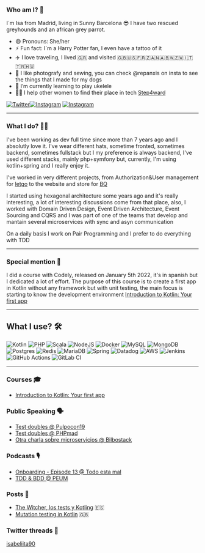 ### Who am I? 💭

I´m Isa from Madrid, living in Sunny Barcelona 😎 I have two rescued greyhounds and an african grey parrot.

- 😄 Pronouns: She/her
- ⚡ Fun fact: I´m a Harry Potter fan, I even have a tattoo of it
- ✈️ I love traveling, I lived 🇬🇷 and visited 🇬🇧🇺🇸🇫🇷🇿🇦🇳🇦🇧🇼🇿🇼🇮🇹🇹🇷🇭🇺
- 🌸 I like photografy and sewing, you can check @repanxis on insta to see the things that I made for my dogs
- 🌱 I’m currently learning to play ukelele
- 👩‍🏫 I help other women to find their place in tech [Step4ward](https://step4ward.notion.site/step4ward/Bienvenidas-a-Step4ward-2b133826a10a4fc6a5bc7686605f6357)


[![Twitter](https://img.shields.io/badge/isabeliita90-%231DA1F2.svg?style=for-the-badge&logo=Twitter&logoColor=white)](https://twitter.com/isabeliita90)[![Instagram](https://img.shields.io/badge/isabeliita90-%23E4405F.svg?style=for-the-badge&logo=Instagram&logoColor=white)](https://www.instagram.com/isabeliita90)
[![Instagram](https://img.shields.io/badge/repanxis-%23E4405F.svg?style=for-the-badge&logo=Instagram&logoColor=white)](https://www.instagram.com/repanxis)

--------------------

### What I do? 👩‍💻

I've been working as dev full time since more than 7 years ago and I absolutly love it. I've wear different hats, sometime fronted, sometimes backend, sometimes fullstack but I my preference is always backend, I've used different stacks, mainly php+symfony but, currently, I'm using kotlin+spring and I really enjoy it.

I've worked in very different projects, from Authorization&User management for [letgo](https://en.wikipedia.org/wiki/Letgo) to the website and store for [BQ](https://en.wikipedia.org/wiki/BQ_(company))

I started using hexagonal architecture some years ago and it's really interesting, a lot of interesting discussions come from that place, also, I worked with Domain Driven Design, Event Driven Architecture, Event Sourcing and CQRS and I was part of one of the teams that develop and mantain several microservices with sync and asyn communication

On a daily basis I work on Pair Programming and I prefer to do everything with TDD

--------------------

### Special mention 🚨

I did a course with Codely, released on January 5th 2022, it's in spanish but I dedicated a lot of effort. The purpose of this course is to create a first app in Kotlin without any framework but with unit testing, the main focus is starting to know the development environment
[Introduction to Kotlin: Your first app](https://pro.codely.tv/library/introduccion-a-kotlin-tu-primera-app-174088/381069/path/)

--------------------

## What I use? 🛠️

![Kotlin](https://img.shields.io/badge/kotlin-%230095D5.svg?style=for-the-badge&logo=kotlin&logoColor=white)
![PHP](https://img.shields.io/badge/php-%23777BB4.svg?style=for-the-badge&logo=php&logoColor=white)
![Scala](https://img.shields.io/badge/scala-%23DC322F.svg?style=for-the-badge&logo=scala&logoColor=white)
![NodeJS](https://img.shields.io/badge/node.js-6DA55F?style=for-the-badge&logo=node.js&logoColor=white)
![Docker](https://img.shields.io/badge/docker-%230db7ed.svg?style=for-the-badge&logo=docker&logoColor=white)
![MySQL](https://img.shields.io/badge/mysql-%2300f.svg?style=for-the-badge&logo=mysql&logoColor=white)
![MongoDB](https://img.shields.io/badge/MongoDB-%234ea94b.svg?style=for-the-badge&logo=mongodb&logoColor=white)
![Postgres](https://img.shields.io/badge/postgres-%23316192.svg?style=for-the-badge&logo=postgresql&logoColor=white)
![Redis](https://img.shields.io/badge/redis-%23DD0031.svg?style=for-the-badge&logo=redis&logoColor=white)
![MariaDB](https://img.shields.io/badge/MariaDB-003545?style=for-the-badge&logo=mariadb&logoColor=white)
![Spring](https://img.shields.io/badge/spring-%236DB33F.svg?style=for-the-badge&logo=spring&logoColor=white)
![Datadog](https://img.shields.io/badge/datadog-%23632CA6.svg?style=for-the-badge&logo=datadog&logoColor=white)
![AWS](https://img.shields.io/badge/AWS-%23FF9900.svg?style=for-the-badge&logo=amazon-aws&logoColor=white)
![Jenkins](https://img.shields.io/badge/jenkins-%232C5263.svg?style=for-the-badge&logo=jenkins&logoColor=white)
![GitHub Actions](https://img.shields.io/badge/githubactions-%232671E5.svg?style=for-the-badge&logo=githubactions&logoColor=white)
![GitLab CI](https://img.shields.io/badge/GitLabCI-%23181717.svg?style=for-the-badge&logo=gitlab&logoColor=white)

-----------------

### Courses 🎓
* [Introduction to Kotlin: Your first app](https://pro.codely.tv/library/introduccion-a-kotlin-tu-primera-app-174088/381069/path/)

### Public Speaking 🗣️
* [Test doubles @ Pulpocon19](https://www.youtube.com/watch?v=kx08f0kglr4&t=19s)
* [Test doubles @ PHPmad](https://www.youtube.com/watch?v=kWMru8k5gOw)   
* [Otra charla sobre microservicios @ Bilbostack](https://bilbostack.com/isabel-garrido#talk)

### Podcasts 🎙️
 * [Onboarding - Episode 13 @ Todo esta mal](https://todoestamal.com/episode/13)
 * [TDD & BDD @ PEUM](https://www.google.com/url?sa=t&rct=j&q=&esrc=s&source=web&cd=&cad=rja&uact=8&ved=2ahUKEwjnj7qJzbD0AhU8hf0HHaZGB5kQ3e4CegQIBxAB&url=https%3A%2F%2Fwww.youtube.com%2Fwatch%3Fv%3DvbSjMgiF6rA&usg=AOvVaw1bqV40xcDDCchSKcwBlMX_)
 
 ### Posts 📝
 
 * [The Witcher, los tests y Kotling](https://isagarrido.notion.site/The-Witcher-los-test-y-Kotlin-26479afbb05d42d2b38144ae10a4516d) 🇪🇸
 * [Mutation testing in Kotlin](https://medium.com/p/a8834771e85e) 🇬🇧

### Twitter threads 🧵
[isabeliita90](https://typefully.com/isabeliita90)
